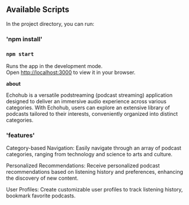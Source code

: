 ## Available Scripts

In the project directory, you can run:

### 'npm install'

### `npm start`

Runs the app in the development mode.\
Open [http://localhost:3000](http://localhost:3000) to view it in your browser.

**about**

Echohub is a versatile podstreaming (podcast streaming) application designed to deliver an immersive audio experience across various categories. With Echohub, users can explore an extensive library of podcasts tailored to their interests, conveniently organized into distinct categories.


### 'features'

Category-based Navigation: Easily navigate through an array of podcast categories, ranging from technology and science to arts and culture.

Personalized Recommendations: Receive personalized podcast recommendations based on listening history and preferences, enhancing the discovery of new content.

User Profiles: Create customizable user profiles to track listening history, bookmark favorite podcasts.
